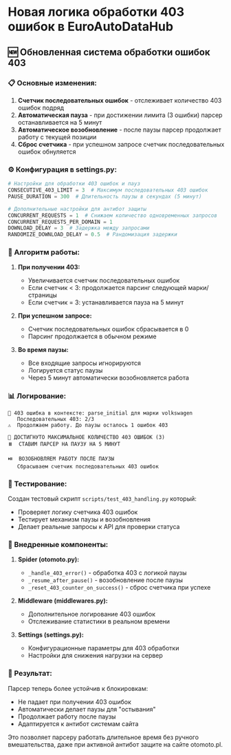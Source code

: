 # Новая логика обработки 403 ошибок в EuroAutoDataHub

## 🆕 Обновленная система обработки ошибок 403

### 📋 Основные изменения:

1. **Счетчик последовательных ошибок** - отслеживает количество 403 ошибок подряд
2. **Автоматическая пауза** - при достижении лимита (3 ошибки) парсер останавливается на 5 минут
3. **Автоматическое возобновление** - после паузы парсер продолжает работу с текущей позиции
4. **Сброс счетчика** - при успешном запросе счетчик последовательных ошибок обнуляется

### ⚙️ Конфигурация в settings.py:

```python
# Настройки для обработки 403 ошибок и пауз
CONSECUTIVE_403_LIMIT = 3  # Максимум последовательных 403 ошибок
PAUSE_DURATION = 300  # Длительность паузы в секундах (5 минут)

# Дополнительные настройки для антибот защиты
CONCURRENT_REQUESTS = 1  # Снижаем количество одновременных запросов
CONCURRENT_REQUESTS_PER_DOMAIN = 1
DOWNLOAD_DELAY = 3  # Задержка между запросами
RANDOMIZE_DOWNLOAD_DELAY = 0.5  # Рандомизация задержки
```

### 🔄 Алгоритм работы:

1. **При получении 403:**
   - Увеличивается счетчик последовательных ошибок
   - Если счетчик < 3: продолжается парсинг следующей марки/страницы
   - Если счетчик = 3: устанавливается пауза на 5 минут

2. **При успешном запросе:**
   - Счетчик последовательных ошибок сбрасывается в 0
   - Парсинг продолжается в обычном режиме

3. **Во время паузы:**
   - Все входящие запросы игнорируются
   - Логируется статус паузы
   - Через 5 минут автоматически возобновляется работа

### 📊 Логирование:

```
🚫 403 ошибка в контексте: parse_initial для марки volkswagen
   Последовательных 403: 2/3
⚠️  Продолжаем работу. До паузы осталось 1 ошибок 403

🚨 ДОСТИГНУТО МАКСИМАЛЬНОЕ КОЛИЧЕСТВО 403 ОШИБОК (3)
⏸️  СТАВИМ ПАРСЕР НА ПАУЗУ НА 5 МИНУТ

⏯️  ВОЗОБНОВЛЯЕМ РАБОТУ ПОСЛЕ ПАУЗЫ
   Сбрасываем счетчик последовательных 403 ошибок
```

### 🧪 Тестирование:

Создан тестовый скрипт `scripts/test_403_handling.py` который:
- Проверяет логику счетчика 403 ошибок
- Тестирует механизм паузы и возобновления
- Делает реальные запросы к API для проверки статуса

### 🔧 Внедренные компоненты:

1. **Spider (otomoto.py):**
   - `_handle_403_error()` - обработка 403 с логикой паузы
   - `_resume_after_pause()` - возобновление после паузы
   - `_reset_403_counter_on_success()` - сброс счетчика при успехе

2. **Middleware (middlewares.py):**
   - Дополнительное логирование 403 ошибок
   - Отслеживание статистики в реальном времени

3. **Settings (settings.py):**
   - Конфигурационные параметры для 403 обработки
   - Настройки для снижения нагрузки на сервер

### 🎯 Результат:

Парсер теперь более устойчив к блокировкам:
- Не падает при получении 403 ошибок
- Автоматически делает паузы для "остывания"
- Продолжает работу после паузы
- Адаптируется к антибот системам сайта

Это позволяет парсеру работать длительное время без ручного вмешательства, даже при активной антибот защите на сайте otomoto.pl.
